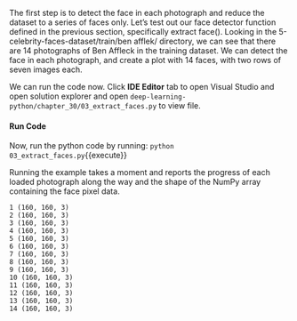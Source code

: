 The first step is to detect the face in each photograph and reduce the dataset to a series of
faces only. Let’s test out our face detector function defined in the previous section, specifically
extract face(). Looking in the 5-celebrity-faces-dataset/train/ben afflek/ directory,
we can see that there are 14 photographs of Ben Affleck in the training dataset. We can detect
the face in each photograph, and create a plot with 14 faces, with two rows of seven images
each. 

We can run the code now. Click **IDE Editor** tab to open Visual Studio and open solution explorer and open `deep-learning-python/chapter_30/03_extract_faces.py` to view file.


#### Run Code
Now, run the python code by running: `python 03_extract_faces.py`{{execute}}


Running the example takes a moment and reports the progress of each loaded photograph
along the way and the shape of the NumPy array containing the face pixel data.

```
1 (160, 160, 3)
2 (160, 160, 3)
3 (160, 160, 3)
4 (160, 160, 3)
5 (160, 160, 3)
6 (160, 160, 3)
7 (160, 160, 3)
8 (160, 160, 3)
9 (160, 160, 3)
10 (160, 160, 3)
11 (160, 160, 3)
12 (160, 160, 3)
13 (160, 160, 3)
14 (160, 160, 3)
```
